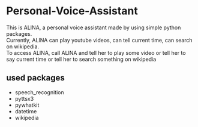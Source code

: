 # Personal-Voice-Assistant
This is ALINA, a personal voice assistant made by using simple python packages.
<br>Currently, ALINA can play youtube videos, can tell current time, can search on wikipedia.
<br>To access ALINA, call ALINA and tell her to play some video or tell her to say current time or tell her to search something on wikipedia
## used packages
* speech_recognition
* pyttsx3
* pywhatkit
* datetime
* wikipedia
